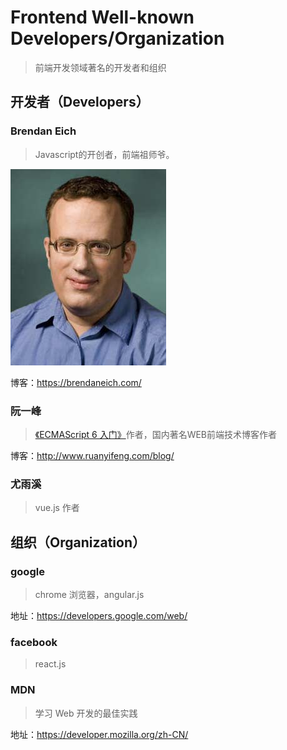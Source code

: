 
# Frontend Well-known Developers/Organization
> 前端开发领域著名的开发者和组织

## 开发者（Developers）
### Brendan Eich
> Javascript的开创者，前端祖师爷。

![eich](./assets/eich.jpg)

博客：https://brendaneich.com/

### 阮一峰
> [《ECMAScript 6 入门》](http://es6.ruanyifeng.com/)作者，国内著名WEB前端技术博客作者 

博客：http://www.ruanyifeng.com/blog/

### 尤雨溪
> vue.js 作者



## 组织（Organization）
### google
> chrome 浏览器，angular.js

地址：https://developers.google.com/web/

### facebook
> react.js

### MDN
> 学习 Web 开发的最佳实践

地址：https://developer.mozilla.org/zh-CN/
